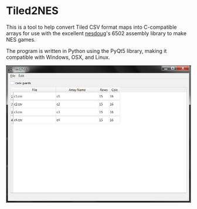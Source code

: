 # Tiled2NES

This is a tool to help convert Tiled CSV format maps into C-compatible arrays for use with the excellent [nesdoug](https://github.com/nesdoug)'s 6502 assembly library to make NES games.

The program is written in Python using the PyQt5 library, making it compatible with Windows, OSX, and Linux.

![Screenshot](https://github.com/dmwatson/Tiled2NES/blob/master/img/screenshot.png)